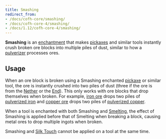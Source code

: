 ```yaml
---
title: Smashing
redirect_from:
- /docs/cofh-core/smashing/
- /docs/cofh-core-4/smashing/
- /docs/1.12/cofh-core-4/smashing/
---
```


**Smashing** is an [enchantment](https://minecraft.gamepedia.com/Enchanting)
that makes [pickaxes](https://minecraft.gamepedia.com/Pickaxe) and similar tools
instantly crush broken ore blocks into multiple piles of dust, similar to how a
[pulverizer](/docs/1.12/thermal-expansion/) processes ores.


Usage
-----

When an ore block is broken using a Smashing enchanted
[pickaxe](https://minecraft.gamepedia.com/Pickaxe) or similar tool, the ore is
instantly crushed into two piles of dust (three if the ore is from the
[Nether](https://minecraft.gamepedia.com/The_Nether) or the
[End](https://minecraft.gamepedia.com/The_End)). This only works with ore blocks
that drop themselves when broken. For example, [iron
ore](https://minecraft.gamepedia.com/Iron_Ore) drops two piles of [pulverized
iron](/docs/1.12/thermal-foundation/pulverized-iron/) and [copper
ore](/docs/1.12/thermal-foundation/copper-ore/) drops two piles of [pulverized
copper](/docs/1.12/thermal-foundation/pulverized-copper/).

When a tool is enchanted with both Smashing and
[Smelting](/docs/1.12/cofh-core/smelting/), the effect of Smashing is applied before
that of Smelting when breaking a block, causing metal ores to drop multiple
ingots when broken.

Smashing and [Silk Touch](https://minecraft.gamepedia.com/Enchanting#Silk_Touch)
cannot be applied on a tool at the same time.
